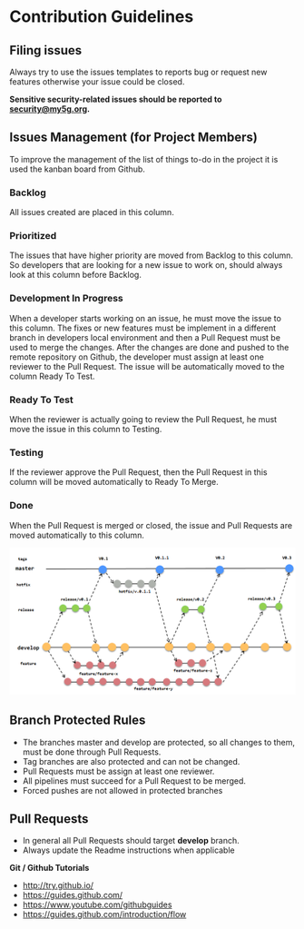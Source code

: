 # Contribution Guidelines

## Filing issues
                            
Always try to use the issues templates to reports bug or request new features otherwise your issue could be closed. 

__Sensitive security-related issues should be reported to [security@my5g.org](mailto:security@my5g.org).__

## Issues Management (for Project Members)

To improve the management of the list of things to-do in the project it is used the kanban board from Github.

### Backlog

All issues created are placed in this column.


### Prioritized

The issues that have higher priority are moved from Backlog to this column. So developers that are looking for a new issue to work on, should always look at this column before Backlog.


### Development In Progress

When a developer starts working on an issue, he must move the issue to this column. 
The fixes or new features must be implement in a different branch in developers local environment and then a Pull Request must be used to merge the changes. After the changes are done and pushed to the remote repository on Github, the developer must assign at least one reviewer to the Pull Request. The issue will be automatically moved to the column Ready To Test.


### Ready To Test

When the reviewer is actually going to review the Pull Request, he must move the issue in this column to Testing.


### Testing

If the reviewer approve the Pull Request, then the Pull Request in this column will be moved automatically to Ready To Merge.



### Done

When the Pull Request is merged or closed, the issue and Pull Requests are moved automatically to this column. 


![Git Workflow](docs/img/git-workflow.png)


## Branch Protected Rules

* The branches master and develop are protected, so all changes to them, must be done through Pull Requests. 
* Tag branches are also protected and can not be changed.
* Pull Requests must be assign at least one reviewer.
* All pipelines must succeed for a Pull Request to be merged.
* Forced pushes are not allowed in protected branches


## Pull Requests

* In general all Pull Requests should target __develop__ branch.
* Always update the Readme instructions when applicable



**Git / Github Tutorials**
* http://try.github.io/
* https://guides.github.com/
* https://www.youtube.com/githubguides
* https://guides.github.com/introduction/flow

